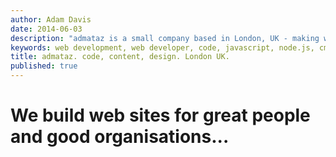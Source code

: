 ```yaml
---
author: Adam Davis  
date: 2014-06-03  
description: "admataz is a small company based in London, UK - making websites for great clients since 1998"
keywords: web development, web developer, code, javascript, node.js, cms, database, php, consultancy, drupal
title: admataz. code, content, design. London UK. 
published: true
---
```


# We build web sites for great people and good organisations...